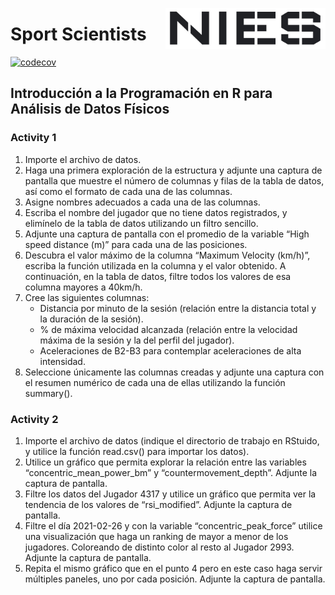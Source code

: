 <a href="https://www.nies.futbol/"><img
src="https://github.com/nepito/world_cup_semis/blob/develop/img/logo.jpeg" align="right" width="256"
/></a>

# Sport Scientists
[![codecov](https://codecov.io/gh/niesfutbol/sofa_score_data/graph/badge.svg?token=vRIPoR2OZA)](https://codecov.io/gh/niesfutbol/sofa_score_data)

## Introducción a la Programación en R para Análisis de Datos Físicos

### Activity 1

1. Importe el archivo de datos.
1. Haga una primera exploración de la estructura y adjunte una captura de pantalla que muestre el número de columnas y filas de la tabla de datos, así como el formato de cada una de las columnas.
1. Asigne nombres adecuados a cada una de las columnas.
1. Escriba el nombre del jugador que no tiene datos registrados, y elimínelo de la tabla de datos utilizando un filtro sencillo.
1. Adjunte una captura de pantalla con el promedio de la variable “High speed distance (m)” para cada una de las posiciones.
1. Descubra el valor máximo de la columna “Maximum Velocity (km/h)”, escriba la función utilizada en la columna y el valor obtenido. A continuación, en la tabla de datos, filtre todos los valores de esa columna mayores a 40km/h.
1. Cree las siguientes columnas:
    - Distancia por minuto de la sesión (relación entre la distancia total y la duración de la sesión).
    - % de máxima velocidad alcanzada (relación entre la velocidad máxima de la sesión y la del
     perfil del jugador).
    - Aceleraciones de B2-B3 para contemplar aceleraciones de alta intensidad.
1. Seleccione únicamente las columnas creadas y adjunte una captura con el resumen numérico de cada
   una de ellas utilizando la función summary().

### Activity 2

1. Importe el archivo de datos (indique el directorio de trabajo en RStuido, y utilice la función read.csv() para importar los datos).
1. Utilice un gráfico que permita explorar la relación entre las variables “concentric_mean_power_bm” y “countermovement_depth”. Adjunte la captura de pantalla.
1. Filtre los datos del Jugador 4317 y utilice un gráfico que permita ver la tendencia de los valores de “rsi_modified”. Adjunte la captura de pantalla.
1. Filtre el día 2021-02-26 y con la variable “concentric_peak_force” utilice una visualización que haga un ranking de mayor a menor de los jugadores. Coloreando de distinto color al resto al Jugador 2993. Adjunte la captura de pantalla.
1. Repita el mismo gráfico que en el punto 4 pero en este caso haga servir múltiples paneles, uno por cada posición. Adjunte la captura de pantalla.